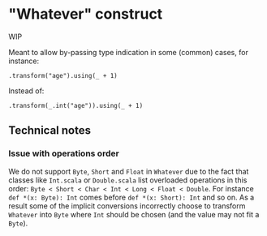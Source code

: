 # "Whatever" construct

WIP

Meant to allow by-passing type indication in some (common) cases, for instance:

```.transform("age").using(_ + 1)```

Instead of:

```.transform(_.int("age")).using(_ + 1)```

## Technical notes

### Issue with operations order
<a name="220318114510"></a>

We do not support `Byte`, `Short` and `Float` in `Whatever` due to the fact that classes like `Int.scala` or `Double.scala` list overloaded operations in this order: `Byte < Short < Char < Int < Long < Float < Double`.
For instance `def *(x: Byte): Int` comes before `def *(x: Short): Int` and so on. As a result some of the implicit conversions incorrectly choose to transform `Whatever` into `Byte` where `Int` should be chosen (and the value may not fit a `Byte`).
